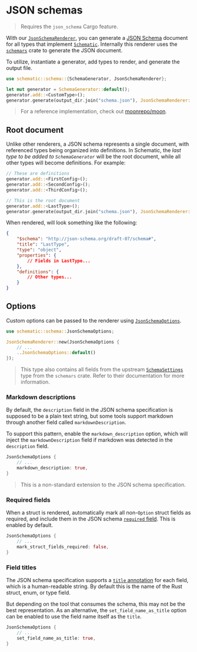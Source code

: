 # JSON schemas

> Requires the `json_schema` Cargo feature.

With our
[`JsonSchemaRenderer`](https://docs.rs/schematic/latest/schematic/schema/json_schema/struct.JsonSchemaRenderer.html),
you can generate a [JSON Schema](https://json-schema.org/) document for all types that implement
[`Schematic`](https://docs.rs/schematic/latest/schematic/schema/trait.Schematic.html). Internally
this renderer uses the [`schemars`](https://crates.io/crates/schemars) crate to generate the JSON
document.

To utilize, instantiate a generator, add types to render, and generate the output file.

```rust
use schematic::schema::{SchemaGenerator, JsonSchemaRenderer};

let mut generator = SchemaGenerator::default();
generator.add::<CustomType>();
generator.generate(output_dir.join("schema.json"), JsonSchemaRenderer::default())?;
```

> For a reference implementation, check out
> [moonrepo/moon](https://github.com/moonrepo/moon/blob/master/nextgen/config/src/main.rs).

## Root document

Unlike other renderers, a JSON schema represents a single document, with referenced types being
organized into definitions. In Schematic, the _last type to be added to `SchemaGenerator`_ will be
the root document, while all other types will become definitions. For example:

```rust
// These are definitions
generator.add::<FirstConfig>();
generator.add::<SecondConfig>();
generator.add::<ThirdConfig>();

// This is the root document
generator.add::<LastType>();
generator.generate(output_dir.join("schema.json"), JsonSchemaRenderer::default())?;
```

When rendered, will look something like the following:

```json
{
	"$schema": "http://json-schema.org/draft-07/schema#",
	"title": "LastType",
	"type": "object",
	"properties": {
		// Fields in LastType...
	},
	"definitions": {
		// Other types...
	}
}
```

## Options

Custom options can be passed to the renderer using
[`JsonSchemaOptions`](https://docs.rs/schematic/latest/schematic/schema/json_schema/type.JsonSchemaOptions.html).

```rust
use schematic::schema::JsonSchemaOptions;

JsonSchemaRenderer::new(JsonSchemaOptions {
	// ...
	..JsonSchemaOptions::default()
});
```

> This type also contains all fields from the upstream
> [`SchemaSettings`](https://docs.rs/schemars/latest/schemars/gen/struct.SchemaSettings.html) type
> from the `schemars` crate. Refer to their documentation for more information.

### Markdown descriptions

By default, the `description` field in the JSON schema specification is supposed to be a plain text
string, but some tools support markdown through another field called `markdownDescription`.

To support this pattern, enable the `markdown_description` option, which will inject the
`markdownDescription` field if markdown was detected in the `description` field.

```rust
JsonSchemaOptions {
	// ...
	markdown_description: true,
}
```

> This is a non-standard extension to the JSON schema specification.

### Required fields

When a struct is rendered, automatically mark all non-`Option` struct fields as required, and
include them in the JSON schema
[`required` field](https://json-schema.org/understanding-json-schema/reference/object#required).
This is enabled by default.

```rust
JsonSchemaOptions {
	// ...
	mark_struct_fields_required: false,
}
```

### Field titles

The JSON schema specification supports a
[`title` annotation](https://json-schema.org/understanding-json-schema/reference/annotations) for
each field, which is a human-readable string. By default this is the name of the Rust struct, enum,
or type field.

But depending on the tool that consumes the schema, this may not be the best representation. As an
alternative, the `set_field_name_as_title` option can be enabled to use the field name itself as the
`title`.

```rust
JsonSchemaOptions {
	// ...
	set_field_name_as_title: true,
}
```
